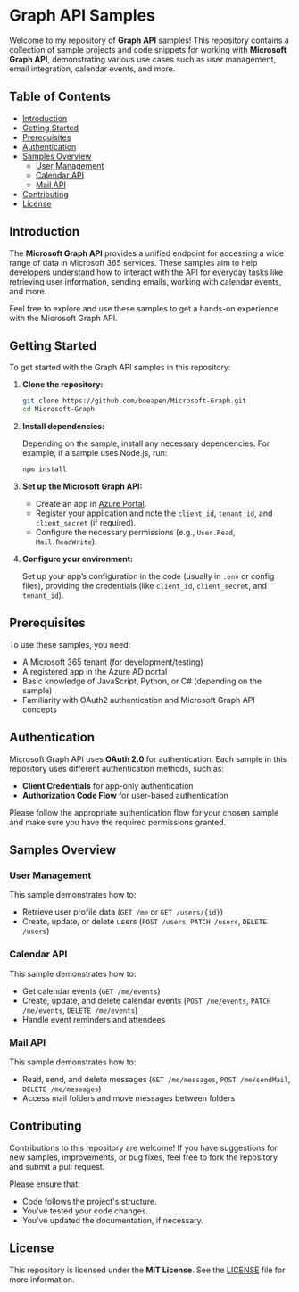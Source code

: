 # Graph API Samples

Welcome to my repository of **Graph API** samples! This repository contains a collection of sample projects and code snippets for working with **Microsoft Graph API**, demonstrating various use cases such as user management, email integration, calendar events, and more.

## Table of Contents

- [Introduction](#introduction)
- [Getting Started](#getting-started)
- [Prerequisites](#prerequisites)
- [Authentication](#authentication)
- [Samples Overview](#samples-overview)
  - [User Management](#user-management)
  - [Calendar API](#calendar-api)
  - [Mail API](#mail-api)
- [Contributing](#contributing)
- [License](#license)

## Introduction

The **Microsoft Graph API** provides a unified endpoint for accessing a wide range of data in Microsoft 365 services. These samples aim to help developers understand how to interact with the API for everyday tasks like retrieving user information, sending emails, working with calendar events, and more.

Feel free to explore and use these samples to get a hands-on experience with the Microsoft Graph API.

## Getting Started

To get started with the Graph API samples in this repository:

1. **Clone the repository:**

    ```bash
    git clone https://github.com/boeapen/Microsoft-Graph.git
    cd Microsoft-Graph
    ```

2. **Install dependencies:**

    Depending on the sample, install any necessary dependencies. For example, if a sample uses Node.js, run:

    ```bash
    npm install
    ```

3. **Set up the Microsoft Graph API:**

    - Create an app in [Azure Portal](https://portal.azure.com).
    - Register your application and note the `client_id`, `tenant_id`, and `client_secret` (if required).
    - Configure the necessary permissions (e.g., `User.Read`, `Mail.ReadWrite`).

4. **Configure your environment:**

    Set up your app’s configuration in the code (usually in `.env` or config files), providing the credentials (like `client_id`, `client_secret`, and `tenant_id`).

## Prerequisites

To use these samples, you need:

- A Microsoft 365 tenant (for development/testing)
- A registered app in the Azure AD portal
- Basic knowledge of JavaScript, Python, or C# (depending on the sample)
- Familiarity with OAuth2 authentication and Microsoft Graph API concepts

## Authentication

Microsoft Graph API uses **OAuth 2.0** for authentication. Each sample in this repository uses different authentication methods, such as:

- **Client Credentials** for app-only authentication
- **Authorization Code Flow** for user-based authentication

Please follow the appropriate authentication flow for your chosen sample and make sure you have the required permissions granted.

## Samples Overview

### User Management

This sample demonstrates how to:

- Retrieve user profile data (`GET /me` or `GET /users/{id}`)
- Create, update, or delete users (`POST /users`, `PATCH /users`, `DELETE /users`)

### Calendar API

This sample demonstrates how to:

- Get calendar events (`GET /me/events`)
- Create, update, and delete calendar events (`POST /me/events`, `PATCH /me/events`, `DELETE /me/events`)
- Handle event reminders and attendees

### Mail API

This sample demonstrates how to:

- Read, send, and delete messages (`GET /me/messages`, `POST /me/sendMail`, `DELETE /me/messages`)
- Access mail folders and move messages between folders

## Contributing

Contributions to this repository are welcome! If you have suggestions for new samples, improvements, or bug fixes, feel free to fork the repository and submit a pull request.

Please ensure that:

- Code follows the project's structure.
- You’ve tested your code changes.
- You’ve updated the documentation, if necessary.

## License

This repository is licensed under the **MIT License**. See the [LICENSE](LICENSE) file for more information.
